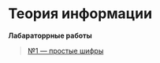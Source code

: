 # Теория информации 
**Лабараторрные работы**

> [№1 — простые шифры](https://github.com/protasenya02/Discrete-math/tree/master/пз%2010)
